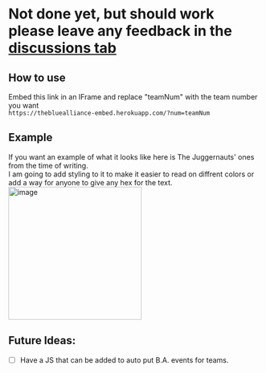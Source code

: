 # Not done yet, but should work please leave any feedback in the [discussions tab](https://github.com/Cool-showTTV/TheBlueAlliance-Embed/discussions)

## How to use
Embed this link in an IFrame and replace "teamNum" with the team number you want<br>
```https://thebluealliance-embed.herokuapp.com/?num=teamNum```

## Example
If you want an example of what it looks like here is The Juggernauts' ones from the time of writing.<br>
I am going to add styling to it to make it easier to read on diffrent colors or add a way for anyone to give any hex for the text.<br>
<img width="265" alt="image" src="https://user-images.githubusercontent.com/22648256/153729970-3261e944-433c-4ca8-a466-ff3e1556b39a.png">



## Future Ideas:
- [ ] Have a JS that can be added to auto put B.A. events for teams.
